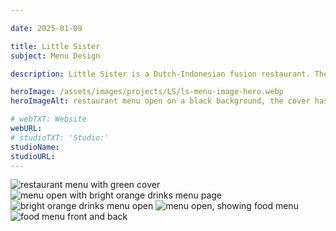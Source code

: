 ```yaml
---

date: 2025-01-09

title: Little Sister
subject: Menu Design

description: Little Sister is a Dutch-Indonesian fusion restaurant. They wanted the menu's functionality to be versatile, as menu items are always rotating. The covers of the menus were made from upcycled pieces of custom wallpaper that were used in the restaurant. The menu was designed with a tiered page width in order to easily differentiate between food and drink sections. Little Sister is well known for their custom-crafted cocktails, so the menu was made to be easily separateable, which allows the drink menu to be left behind. 

heroImage: /assets/images/projects/LS/ls-menu-image-hero.webp
heroImageAlt: restaurant menu open on a black background, the cover has a green tropical pattern and the drinks menu is on a bright orange page.

# webTXT: Website
webURL: 
# studioTXT: 'Studio:'
studioName:
studioURL:
---
```





<img loading="lazy" src="/assets/images/projects/LS/ls-menu-image-1.webp" alt="restaurant menu with green cover">

<img loading="lazy" src="/assets/images/projects/LS/ls-menu-image-2.webp" alt="menu open with bright orange drinks menu page">

<img loading="lazy" src="/assets/images/projects/LS/ls-menu-image-3.webp" alt="bright orange drinks menu open">

<img loading="lazy" src="/assets/images/projects/LS/ls-menu-image-4.webp" alt="menu open, showing food menu">

<img loading="lazy" src="/assets/images/projects/LS/ls-menu-image-5.webp" alt="food menu front and back">